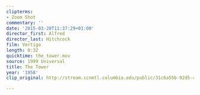 ```yaml
---
clipterms:
- Zoom Shot
commentary: ''
date: '2015-03-20T11:37:29+01:00'
director_first: Alfred
director_last: Hitchcock
film: Vertigo
length: 0:32
quicktime: the_tower.mov
source: 1999 Universal
title: The Tower
year: '1958'
clip_original: http://stream.ccnmtl.columbia.edu/public/31c6a55b-92d5-4d80-8155-b0441be01629-062_vertigo_FLG-mp4-aac-480w-850kbps-ffmpeg.mp4

---
```

